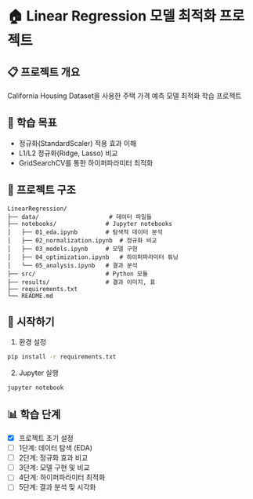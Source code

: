 # 🏠 Linear Regression 모델 최적화 프로젝트

## 📋 프로젝트 개요
California Housing Dataset을 사용한 주택 가격 예측 모델 최적화 학습 프로젝트

## 🎯 학습 목표
- 정규화(StandardScaler) 적용 효과 이해
- L1/L2 정규화(Ridge, Lasso) 비교
- GridSearchCV를 통한 하이퍼파라미터 최적화

## 📁 프로젝트 구조
```
LinearRegression/
├── data/                    # 데이터 파일들
├── notebooks/              # Jupyter notebooks
│   ├── 01_eda.ipynb        # 탐색적 데이터 분석
│   ├── 02_normalization.ipynb  # 정규화 비교
│   ├── 03_models.ipynb     # 모델 구현
│   ├── 04_optimization.ipynb   # 하이퍼파라미터 튜닝
│   └── 05_analysis.ipynb   # 결과 분석
├── src/                    # Python 모듈
├── results/                # 결과 이미지, 표
├── requirements.txt
└── README.md
```

## 🚀 시작하기
1. 환경 설정
```bash
pip install -r requirements.txt
```

2. Jupyter 실행
```bash
jupyter notebook
```

## 📊 학습 단계
- [x] 프로젝트 초기 설정
- [ ] 1단계: 데이터 탐색 (EDA)
- [ ] 2단계: 정규화 효과 비교
- [ ] 3단계: 모델 구현 및 비교
- [ ] 4단계: 하이퍼파라미터 최적화
- [ ] 5단계: 결과 분석 및 시각화